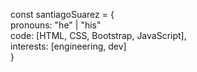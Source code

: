 const santiagoSuarez = {    
  pronouns: "he" | "his"    
  code: [HTML, CSS, Bootstrap, JavaScript],   
  interests: [engineering, dev]   
}
